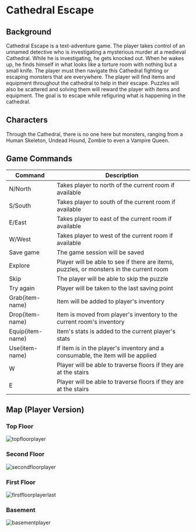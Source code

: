 # Cathedral Escape

## Background

Cathedral Escape is a text-adventure game. The player takes control of an unnamed detective who is
investigating a mysterious murder at a medieval Cathedral. While he is investigating, he gets knocked out.
When he wakes up, he finds himself in what looks like a torture room with nothing but a small knife. The player
must then navigate this Cathedral fighting or escaping monsters that are everywhere. The player will find
items and equipment throughout the cathedral to help in their escape. Puzzles will also be scattered and
solving them will reward the player with items and equipment. The goal is to escape while refiguring
what is happening in the cathedral.


## Characters
Through the Cathedral, there is no one here but monsters, ranging from a Human Skeleton, Undead Hound, Zombie to even a Vampire Queen. 

## Game Commands
| Command           | Description                                                                                                |
| -----------       | -----------                                                                                                |
| N/North           | Takes player to north of the current room if available                                                     |
| S/South           | Takes player to south of the current room if available                                                     |
| E/East            | Takes player to east of the current room if available                                                      |
| W/West            | Takes player to west of the current room if available                                                      |
| Save game         | The game session will be saved                                                                             |
| Explore           | Player will be able to see if there are items, puzzles, or monsters in the current room                    |
| Skip              | The player will be able to skip the puzzle                                                                 |
| Try again         | Player will be taken to the last saving point                                                              |
| Grab(item-name)   | Item will be added to player's inventory                                                                   |
| Drop(item-name)   | Item is moved from player's inventory to the current room's inventory                                      |
| Equip(item-name)  | Item's stats is added to the current player's stats                                                        |
| Use(item-name)    | If item is in the player's inventory and a consumable, the item will be applied                            |                                                        | Attack            | When in combat mode, player can use this command to attack the monster until the monster's HP reaches zero |
| W                 | Player will be able to traverse floors if they are at the stairs                                           |
| E                 | Player will be able to traverse floors if they are at the stairs                                           |


## Map (Player Version)

### Top Floor

![topfloorplayer](https://user-images.githubusercontent.com/27105173/80430104-aebb6500-88bb-11ea-9dae-5749a75c8d04.PNG)

### Second Floor

![secondfloorplayer](https://user-images.githubusercontent.com/27105173/80430460-aadc1280-88bc-11ea-9376-c0d600a4667f.PNG)

### First Floor
![firstfloorplayerlast](https://user-images.githubusercontent.com/27105173/80431081-779a8300-88be-11ea-99af-cbacb5390075.PNG)

### Basement 
![basementplayer](https://user-images.githubusercontent.com/27105173/80430504-c515f080-88bc-11ea-9c58-2ff0d6bfffd9.PNG)

